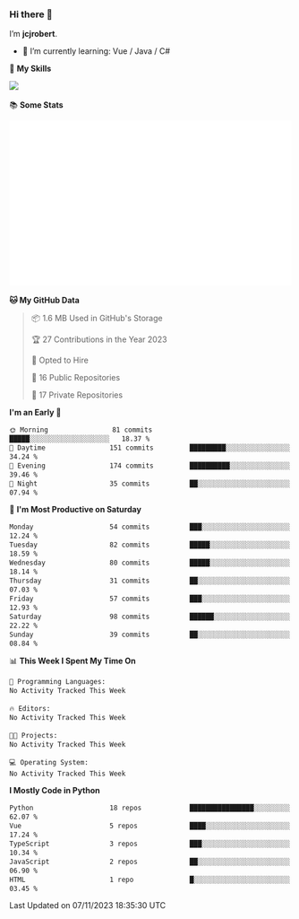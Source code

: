 ### Hi there 👋

I’m **jcjrobert**.

- 🌱 I’m currently learning: Vue / Java / C#

🌟 **My Skills**

![](https://img.shields.io/badge/-Python-3e74a2?style=flat-square&logo=Python&logoColor=fff)

📚 **Some Stats**

![](https://github.com/jcjrobert/github-stats/blob/master/generated/overview.svg)

<!--START_SECTION:waka-->
**🐱 My GitHub Data** 

> 📦 1.6 MB Used in GitHub's Storage 
 > 
> 🏆 27 Contributions in the Year 2023
 > 
> 💼 Opted to Hire
 > 
> 📜 16 Public Repositories 
 > 
> 🔑 17 Private Repositories 
 > 
**I'm an Early 🐤** 

```text
🌞 Morning                81 commits          █████░░░░░░░░░░░░░░░░░░░░   18.37 % 
🌆 Daytime                151 commits         █████████░░░░░░░░░░░░░░░░   34.24 % 
🌃 Evening                174 commits         ██████████░░░░░░░░░░░░░░░   39.46 % 
🌙 Night                  35 commits          ██░░░░░░░░░░░░░░░░░░░░░░░   07.94 % 
```
📅 **I'm Most Productive on Saturday** 

```text
Monday                   54 commits          ███░░░░░░░░░░░░░░░░░░░░░░   12.24 % 
Tuesday                  82 commits          █████░░░░░░░░░░░░░░░░░░░░   18.59 % 
Wednesday                80 commits          █████░░░░░░░░░░░░░░░░░░░░   18.14 % 
Thursday                 31 commits          ██░░░░░░░░░░░░░░░░░░░░░░░   07.03 % 
Friday                   57 commits          ███░░░░░░░░░░░░░░░░░░░░░░   12.93 % 
Saturday                 98 commits          ██████░░░░░░░░░░░░░░░░░░░   22.22 % 
Sunday                   39 commits          ██░░░░░░░░░░░░░░░░░░░░░░░   08.84 % 
```


📊 **This Week I Spent My Time On** 

```text
💬 Programming Languages: 
No Activity Tracked This Week

🔥 Editors: 
No Activity Tracked This Week

🐱‍💻 Projects: 
No Activity Tracked This Week

💻 Operating System: 
No Activity Tracked This Week
```

**I Mostly Code in Python** 

```text
Python                   18 repos            ████████████████░░░░░░░░░   62.07 % 
Vue                      5 repos             ████░░░░░░░░░░░░░░░░░░░░░   17.24 % 
TypeScript               3 repos             ███░░░░░░░░░░░░░░░░░░░░░░   10.34 % 
JavaScript               2 repos             ██░░░░░░░░░░░░░░░░░░░░░░░   06.90 % 
HTML                     1 repo              █░░░░░░░░░░░░░░░░░░░░░░░░   03.45 % 
```




 Last Updated on 07/11/2023 18:35:30 UTC
<!--END_SECTION:waka-->
